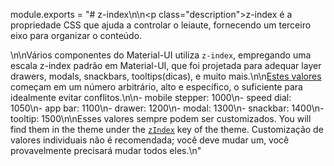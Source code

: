 module.exports = "# z-index\n\n<p class=\"description\">z-index é a propriedade CSS que ajuda a controlar o leiaute, fornecendo um terceiro eixo para organizar o conteúdo.</p>\n\nVários componentes do Material-UI utiliza `z-index`, empregando uma escala z-index padrão em Material-UI, que foi projetada para adequar layer drawers, modals, snackbars, tooltips(dicas), e muito mais.\n\n[Estes valores](https://github.com/Foso/material-ui/blob/master/packages/material-ui/src/styles/zIndex.js) começam em um número arbitrário, alto e específico, o suficiente para idealmente evitar conflitos.\n\n- mobile stepper: 1000\n- speed dial: 1050\n- app bar: 1100\n- drawer: 1200\n- modal: 1300\n- snackbar: 1400\n- tooltip: 1500\n\nEsses valores sempre podem ser customizados. You will find them in the theme under the [`zIndex`](/customization/default-theme/?expand-path=$.zIndex) key of the theme. Customização de valores individuais não é recomendada; você deve mudar um, você provavelmente precisará mudar todos eles.\n"